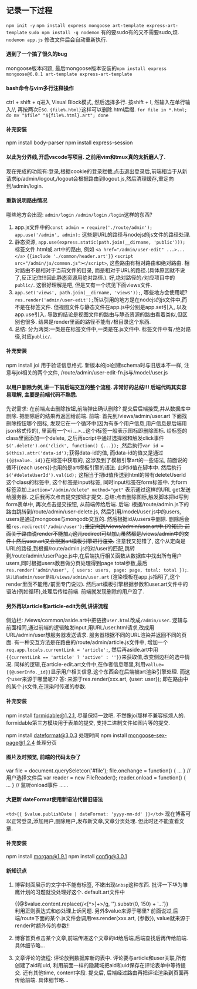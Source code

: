 ## 记录一下过程
`npm init -y`
`npm install express mongoose art-template express-art-template`
`sudo npm install -g nodemon` 有的要sudo有的又不需要sudo,烦.
`nodemon app.js` 修改文件后会自动重新执行.

#### 遇到了一个搞了很久的bug
mongoose版本问题, 最后mongoose版本安装的`npm install express mongoose@6.8.1 art-template express-art-template`

#### bash命令与vim多行注释操作
ctrl + shift + q进入 Visual Block模式, 然后选择多行. 按shift + I, 然输入在单行输入//, 再按两次Esc.
`{file%.html}`这样可以删除.html后缀. `for file in *.html; do mv "$file" "${file%.html}.art"; done`

#### 补充安装
npm install body-parser
npm install express-session

#### 以此为分界线,开启vscode写项目. 之前用vim和tmux真的太折磨人了.
现在完成的功能有:登录,根据cookie的登录拦截,点击退出登录后,前端相当于从新请求ip/admin/logout,/logout会根据路由到logout.js,然后清理缓存,重定向到/admin/login.

#### 重新说明路由情况
哪些地方会出现: `admin/login` `/admin/login` `/login`这样的东西?
1. app.js文件中的`const admin = require('./route/admin');` `app.use('/admin', admin);` 这些是URL的路径与nodejs的js文件的路径处理.
2. 静态资源, `app.use(express.static(path.join(__dirname, 'public')));` 标签文件.html或.art中的路由, 例如 `<a href="/admin/user-edit" ...>...</a>` `{{include './common/header.art'}}`  `<script src="/admin/js/common.js"></script>`, 这些路由有相对路由和绝对路由. 相对路由不是相对于当前文件的目录, 而是相对于URL的路径.(具体原因就不说了,反正记住!!!因此静态资源用绝对路径.). 好,绝对路径的`/`对应项目中的`public/`. 这很好理解是吧, 但是又有一个坑见下面views文件.
3. `app.set('views', path.join(__dirname, 'views'));`, 哪些地方会使用呢? `res.render('admin/user-edit');`所以引用的地方是在nodejs的js文件中,而不是在标签文件. 但视图文件与静态文件在app.js中分别是app.set引入, 以及app.use引入. 导致的结论是视图文件的路由与静态资源的路由看着类似,但区别也很多. 结果是render里面的路径不能有`/`根目录这个东西.
4. 总结: 分为两类:一类是在标签文件中,一类是在.js文件中. 标签文件中有`/`绝对路径,对应`public/`.

#### 补充安装
npm install joi
用于验证信息格式. 新版本的joi创建schema时与旧版本不一样, 注意与joi相关的两个文件, /route/admin/user-edit-fn.js与/model/user.js

#### 以用户删除为例,讲一下前后端交互的整个流程. 非常好的总结!!! 后端代码其实容易理解, 主要是前端代码不熟悉.
先说需求: 在前端点击删除按钮,前端弹出确认删除? 提交后后端接受,并从数据库中删除. 把删除后的结果再返回给前端.
前端: 首先到/views/admin/user.art 下面找删除按钮哪个图标, 发现它在一个循环中(因为有多个用户信息,用户信息是后端用json格式传的), 里面有一个<i ...>...</i>这个i标签一般表示图标即删除图标. 给标签的class里面添加一个delete, 之后再script中通过选择器和触发click事件 `$('.delete').on('click', function() {...});` ,然后执行`var id = $(this).attr('data-id');`获得data-id的值, 而data-id的值又是通过`{{@$value._id}}`在i标签中获取的, 这涉及到了模板引擎art的一些语法, 前面说的循环{{each users}}也用的是art模板引擎的语法. 此时id值在脚本中. 然后执行`$('#deleteUserId').val(id);` 这相当于把id值传送到html的带有deleteUserId这个class的标签中, 这个标签是input标签, 同时input标签在form标签中. 为form标签添加上`action="/admin/delete" method="get"` 表示通过这样的URL get发送给服务器. 之后我再次点击提交按钮才提交. 总结:点击删除图标,触发脚本把id写到form表单中, 再次点击提交按钮, 从前端传给后端.
后端: 根据/route/admin.js下的路由跳转到/route/admin/user-delete.js, 然后引用/model/user.js中的users, users是通过mongoose与mongodb交互的. 然后根据id从users中删除. 删除后会被`res.redirect('/admin/user');`~~重定向到/views/admin/user.art中.(冷知识: 前面关于路由说render不能加`/`,这儿redirect可以加`/`,虽然都是/views/admin中的文件.) 然后user.art又会根据art模板引擎进行渲染.~~ 注意我又犯错了, 这个从定向是URL的路径,到根据/route/admin.js的对/user的匹配,跳转到/route/admin/userPage.js中,在后端执行相关函数从数据库中找出所有用户users,同时根据users数目做分页处理得到page total参数,最后 `res.render('admin/user', { users: users, page: page, total: total });`. `这儿的admin/user是指/views/admin/user.art` (渲染模板在app.js指明了,这个render里面不能用`/`前面专门说过). 然后art模板引擎根据参数和user.art文件中的语法(例如循环),处理后传给前端. 前端就发现删除的用户没了.

#### 另外再以article和article-edit为例,讲讲流程
侧边栏: /views/common/aside.art中把链接`user.html`改成`/admin/user`. 逻辑与前面相同,通过前端的逻辑触发input,用URL/user.html请求,改成用URL/admin/user想服务器发送请求.
服务器根据不同的URL渲染并返回不同的页面. 有一种交互方法是在路由的/route/admin/article.js文件中, 增加一个`req.app.locals.currentLink = 'article';`, 然后再aside.art中用`{{currentLink == 'article' ? 'active' : ''}}`来获取值,改变侧边栏的选中情况.
同样的逻辑,在article-edit.art文件中,在作者信息哪里,利用`vallue={{@userInfo._id}}`显示用户相关信息.这个东西会在后端被art渲染引擎处理. 而这个user来源于哪里呢?? 答: 来源于res.render(xxx.art, {user: user}); 即在路由中的某个.js文件,在渲染时传递的参数.

#### 补充安装
npm install formidable@1.2.1, 尽量保持一致吧. 不然像joi那样不兼容挺烦人的.
formidable第三方模块用于表单的提交, 支持二进制文件如图片等的提交.

npm install dateformat@3.0.3  处理时间
npm install mongoose-sex-page@1.2.4  处理分页

#### 图片及时预览, 前端的代码太杂了
var file = document.querySeletcor('#file');
file.onchange = function() { ... } // 用户选择文件后
var reader = new FileReader(); 
reader.onload = function() { ... } // 监听onload事件
......

#### 大更新 dateFormat使用新语法代替旧语法
`<td>{{ $value.publishDate | dateFormat: 'yyyy-mm-dd' }}</td>`
现在博客可以正常登录,添加用户,删除用户,发布新文章,文章分页处理. 但此时还不能查看文章.

#### 补充安装
npm install morgan@1.9.1
npm install config@3.0.1

#### 新知识点
1. 博客封面展示的文字中不能有标签, 不嫩出现`&nbsp`这种东西. 批评一下华为雏鹰计划的习题就没处理好这个.
default.art文件中 <div class="brief">{{@$value.content.replace(/<[^>]+>/g, '').substr(0, 150) + '...'}}</div>  利用正则表达式和@处理上诉问题.
另外$value来源于哪里? 前面说过,后端/route下面的某个.js文件会调用res.render(xxx.art, {参数}), value就来源于render时额外传的参数!!

2. 博客首页点击某个文章,前端传递这个文章的id给后端,后端查找后再传给前端. 具体细节略...

3. 文章评论的流程: 评论放到数据库新的表中. 评论要与article和user关联,所有创建了aid和uid, 利用前面一样的隐藏域把aid和uid保存在评论表单中等待提交. 还有其他time, content字段. 提交后, 后端经过路由再把评论渲染到页面再传给前端. 具体细节略...
